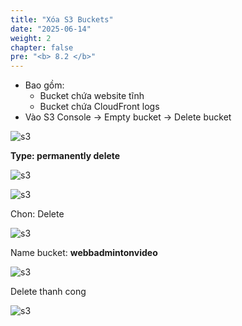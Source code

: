 ```yaml
---
title: "Xóa S3 Buckets"
date: "2025-06-14"
weight: 2
chapter: false
pre: "<b> 8.2 </b>"
---
```

-	Bao gồm:
    -   Bucket chứa website tĩnh 
    -   Bucket chứa CloudFront logs 
-	Vào S3 Console → Empty bucket → Delete bucket

![s3](/images/8.cleanupawsresources/5.png)

**Type: permanently delete**

![s3](/images/8.cleanupawsresources/6.png)

![s3](/images/8.cleanupawsresources/7.png)

Chon: Delete

![s3](/images/8.cleanupawsresources/8.png)

Name bucket: **webbadmintonvideo**

![s3](/images/8.cleanupawsresources/9.png)

Delete thanh cong

![s3](/images/8.cleanupawsresources/10.png)